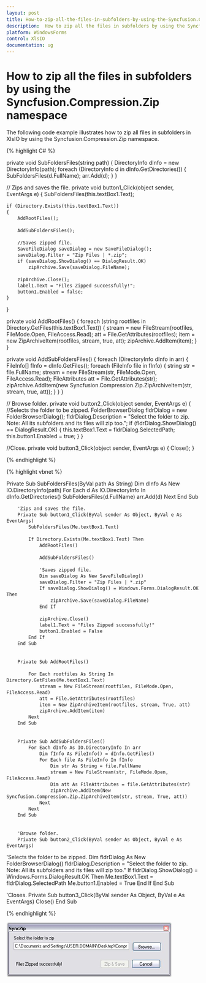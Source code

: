 ```yaml
---
layout: post
title: How-to-zip-all-the-files-in-subfolders-by-using-the-Syncfusion.Compression.Zip-namespace
description:  How to zip all the files in subfolders by using the Syncfusion.Compression.Zip namespace
platform: WindowsForms
control: XlsIO	
documentation: ug
---
```


# How to zip all the files in subfolders by using the Syncfusion.Compression.Zip namespace

The following code example illustrates how to zip all files in subfolders in XlsIO by using the Syncfusion.Compression.Zip namespace.
 
{% highlight C# %}

private void SubFoldersFiles(string path)
{
    DirectoryInfo dInfo = new DirectoryInfo(path);
    foreach (DirectoryInfo d in dInfo.GetDirectories())
    {
        SubFoldersFiles(d.FullName);
        arr.Add(d);
    }
}
 
// Zips and saves the file.
private void button1_Click(object sender, EventArgs e)
{
    SubFoldersFiles(this.textBox1.Text);
 
    if (Directory.Exists(this.textBox1.Text))
    {
        AddRootFiles();
 
        AddSubFoldersFiles();
 
        //Saves zipped file.
        SaveFileDialog saveDialog = new SaveFileDialog();
        saveDialog.Filter = "Zip Files | *.zip";
        if (saveDialog.ShowDialog() == DialogResult.OK)
            zipArchive.Save(saveDialog.FileName);
 
        zipArchive.Close();
        label1.Text = "Files Zipped successfully!";
        button1.Enabled = false;
    }
}
 
private void AddRootFiles()
{
    foreach (string rootfiles in Directory.GetFiles(this.textBox1.Text))
    {
        stream = new FileStream(rootfiles, FileMode.Open, FileAccess.Read);
        att = File.GetAttributes(rootfiles);
        item = new ZipArchiveItem(rootfiles, stream, true, att);
        zipArchive.AddItem(item);
    }
}
 
private void AddSubFoldersFiles()
{
    foreach (DirectoryInfo dInfo in arr)
    {
        FileInfo[] fInfo = dInfo.GetFiles();
        foreach (FileInfo file in fInfo)
        {
            string str = file.FullName;
            stream = new FileStream(str, FileMode.Open, FileAccess.Read);
            FileAttributes att = File.GetAttributes(str);
            zipArchive.AddItem(new Syncfusion.Compression.Zip.ZipArchiveItem(str, stream, true, att));
        }
    }
}
 
// Browse folder.
private void button2_Click(object sender, EventArgs e)
{
//Selects the folder to be zipped.
    FolderBrowserDialog fldrDialog = new FolderBrowserDialog();
    fldrDialog.Description = "Select the folder to zip. Note: All its subfolders and its files will zip too.";
    if (fldrDialog.ShowDialog() == DialogResult.OK)
    {
        this.textBox1.Text = fldrDialog.SelectedPath;
        this.button1.Enabled = true;
    }
}
 
//Close.
private void button3_Click(object sender, EventArgs e)
{
    Close();
}

{% endhighlight %}

{% highlight vbnet %}

  Private Sub SubFoldersFiles(ByVal path As String)
            Dim dInfo As New IO.DirectoryInfo(path)
            For Each d As IO.DirectoryInfo In dInfo.GetDirectories()
                SubFoldersFiles(d.FullName)
                arr.Add(d)
            Next
        End Sub
 
 
        'Zips and saves the file.
        Private Sub button1_Click(ByVal sender As Object, ByVal e As     EventArgs)
            SubFoldersFiles(Me.textBox1.Text)
 
            If Directory.Exists(Me.textBox1.Text) Then
                AddRootFiles()
 
                AddSubFoldersFiles()
 
                'Saves zipped file.
                Dim saveDialog As New SaveFileDialog()
                saveDialog.Filter = "Zip Files | *.zip"
                If saveDialog.ShowDialog() = Windows.Forms.DialogResult.OK Then
                    zipArchive.Save(saveDialog.FileName)
                End If
 
                zipArchive.Close()
                label1.Text = "Files Zipped successfully!"
                button1.Enabled = False
            End If
        End Sub
 
 
        Private Sub AddRootFiles()
 
            For Each rootfiles As String In Directory.GetFiles(Me.textBox1.Text)
                stream = New FileStream(rootfiles, FileMode.Open, FileAccess.Read)
                att = File.GetAttributes(rootfiles)
                item = New ZipArchiveItem(rootfiles, stream, True, att)
                zipArchive.AddItem(item)
            Next
        End Sub
 
 
        Private Sub AddSubFoldersFiles()
            For Each dInfo As IO.DirectoryInfo In arr
                Dim fInfo As FileInfo() = dInfo.GetFiles()
                For Each file As FileInfo In fInfo
                    Dim str As String = file.FullName
                    stream = New FileStream(str, FileMode.Open, FileAccess.Read)
                    Dim att As FileAttributes = file.GetAttributes(str)
                    zipArchive.AddItem(New Syncfusion.Compression.Zip.ZipArchiveItem(str, stream, True, att))
                Next
            Next
        End Sub
 
 
        'Browse folder.
        Private Sub button2_Click(ByVal sender As Object, ByVal e As EventArgs)
'Selects the folder to be zipped.
            Dim fldrDialog As New FolderBrowserDialog()
            fldrDialog.Description = "Select the folder to zip. Note: All its subfolders and its files will zip too."
            If fldrDialog.ShowDialog() = Windows.Forms.DialogResult.OK Then
                Me.textBox1.Text = fldrDialog.SelectedPath
                Me.button1.Enabled = True
            End If
        End Sub
 
 
'Closes.
        Private Sub button3_Click(ByVal sender As Object, ByVal e As EventArgs)
            Close()
        End Sub

{% endhighlight %}

![](FAQ_images/FAQ_img2.png)